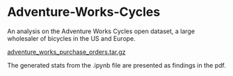 # Adventure-Works-Cycles

An analysis on the Adventure Works Cycles open dataset, a large wholesaler of bicycles in the US and Europe.

[adventure_works_purchase_orders.tar.gz](https://github.com/DoodleScheduling/hiring-challenges/tree/2e75e37d32b11e0e5ac735b4b1311d4eeee69ecb/data-analyst#:~:text=contained%20inside%20adventure_works_purchase_orders.-,tar,-.gz.)

The generated stats from the .ipynb file are presented as findings in the pdf.
